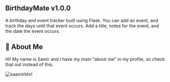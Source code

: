 ## BirthdayMate v1.0.0
A birthday and event tracker built using Flask. You can add an event, and track the days until that event occurs. Add a title, notes for the event, and the date the event occurs.



## 🚀 About Me
Hi! My name is Samir and I have my main "about me" in my profile, so check that out instead of this.


<p align="left"> <img src="https://komarev.com/ghpvc/?username=saamirkhrl&label=Total%20views&color=0e75b6&style=flat" alt="saamirkhrl" /> </p>
